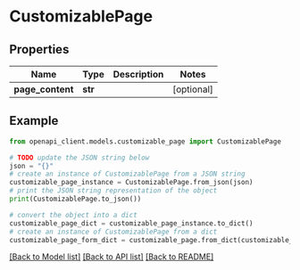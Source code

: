 # CustomizablePage


## Properties

Name | Type | Description | Notes
------------ | ------------- | ------------- | -------------
**page_content** | **str** |  | [optional] 

## Example

```python
from openapi_client.models.customizable_page import CustomizablePage

# TODO update the JSON string below
json = "{}"
# create an instance of CustomizablePage from a JSON string
customizable_page_instance = CustomizablePage.from_json(json)
# print the JSON string representation of the object
print(CustomizablePage.to_json())

# convert the object into a dict
customizable_page_dict = customizable_page_instance.to_dict()
# create an instance of CustomizablePage from a dict
customizable_page_form_dict = customizable_page.from_dict(customizable_page_dict)
```
[[Back to Model list]](../README.md#documentation-for-models) [[Back to API list]](../README.md#documentation-for-api-endpoints) [[Back to README]](../README.md)


